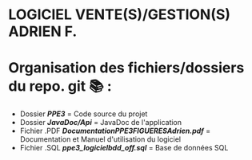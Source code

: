 # LOGICIEL VENTE(S)/GESTION(S) ADRIEN F.

# **Organisation des fichiers/dossiers du repo. git 📚 :**

  - Dossier ***PPE3*** = Code source du projet
  - Dossier ***JavaDoc/Api*** = JavaDoc de l'application 
  - Fichier .PDF ***DocumentationPPE3FIGUERESAdrien.pdf*** = Documentation et Manuel d'utilisation du logiciel
  - Fichier .SQL ***ppe3_logicielbdd_off.sql*** = Base de données SQL

